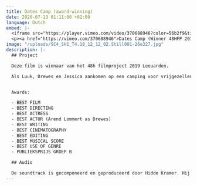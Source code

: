 ```yaml
---
title: Dates Camp (award-winning)
date: 2020-07-13 01:11:00 +02:00
language: Dutch
embed: |-
  <iframe src="https://player.vimeo.com/video/370688946?color=56b2f9&title=0&byline=0&portrait=0" width="640" height="262" frameborder="0" allow="autoplay; fullscreen" allowfullscreen></iframe>
  <p><a href="https://vimeo.com/370688946">Dates Camp (Winner 48HFP 2019 Leeuwarden)</a> from <a href="https://vimeo.com/user20599272">smartcase.tv</a> on <a href="https://vimeo.com">Vimeo</a>.</p>
image: "/uploads/SC4_SH1_T4.18_12_12_02.Still001-26e327.jpg"
description: |-
  ## Project

  Deze film is winnaar van het 48h filmproject 2019 Leeuarden.

  Als Luuk, Drewes en Jessica aankomen op een camping voor vrijgezellen, blijkt deze niet helemaal te zijn wat ze ervan verwachtten. Ondanks een stroeve start van de vakantie, groeien ze steeds meer naar elkaar toe en lijkt er zelfs iets moois te ontstaan.


  Awards:

  - BEST FILM
  - BEST DIRECTING
  - BEST ACTRESS
  - BEST ACTOR (Arend Lommert as Drewes)
  - BEST WRITING
  - BEST CINEMATOGRAPHY
  - BEST EDITING
  - BEST MUSICAL SCORE
  - BEST USE OF GENRE
  - PUBLIEKSPRIJS GROEP B

  ## Audio

  De soundtrack is gecomponeerd en geproduceerd door Hidde Kramer. Hij kreeg hiervoor de award voor 'best musical score'.
---
```


